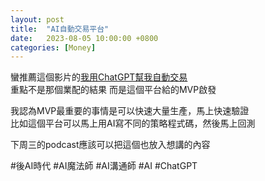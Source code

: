 ```yaml
---
layout: post
title:  "AI自動交易平台"
date:   2023-08-05 10:00:00 +0800
categories: [Money]
---
```


蠻推薦這個影片的[我用ChatGPT幫我自動交易](https://youtu.be/hWb2_NEPebI)  
重點不是那個業配的結果 而是這個平台給的MVP啟發

我認為MVP最重要的事情是可以快速大量生產，馬上快速驗證  
比如這個平台可以馬上用AI寫不同的策略程式碼，然後馬上回測

下周三的podcast應該可以把這個也放入想講的內容

#後AI時代 #AI魔法師 #AI溝通師 #AI #ChatGPT